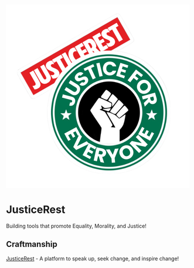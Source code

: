 ![image](https://raw.githubusercontent.com/solomonshalom/JusticeRest/main/public/images/logo.png)
# JusticeRest
Building tools that promote Equality, Morality, and Justice!

## Craftmanship
[JusticeRest](https://justice.rest) - A platform to speak up, seek change, and inspire change!
